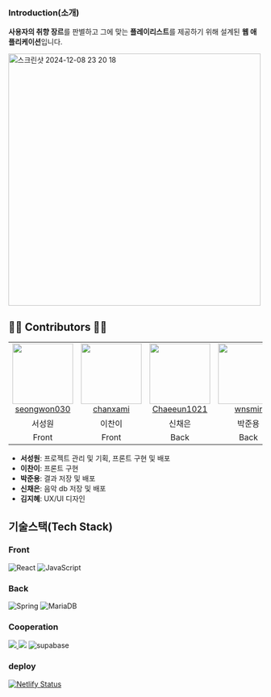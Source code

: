 ### Introduction(소개)
**사용자의 취향 장르**를 판별하고 그에 맞는 **플레이리스트**를 제공하기 위해 설계된 **웹 애플리케이션**입니다. 
<br/>

<img width="500" alt="스크린샷 2024-12-08 23 20 18" src="https://github.com/user-attachments/assets/05c3d0d1-e052-49ef-b0ee-9c9686baf579">

## 👨‍💻 Contributors 👩‍💻

<table>
  <tr>
    <td align="center">
       <img src="https://avatars.githubusercontent.com/u/105052068?v=4" width="120px;"/>   
        <br />
        <a href="https://github.com/seongwon030" title="Code">seongwon030 </a>
    </td>
    <td align="center">
        <img src="https://avatars.githubusercontent.com/u/158177151?v=4" width="120px;"/> 
        <br />
        <a href="https://github.com/chanxami" title="Code">chanxami </a>
    </td>
    <td align="center">
        <img src="https://avatars.githubusercontent.com/u/92985089?v=4" width="120px;"/> 
        <br />
        <a href="https://github.com/Chaeeun1021" title="Code">Chaeeun1021 </a>
    </td>
    <td align="center">
        <img src="https://avatars.githubusercontent.com/u/163817041?v=4" width="120px;"/> 
        <br />
        <a href="https://github.com/wnsmir" title="Code">wnsmir </a>
    </td> 
  </tr>
  <tr>
    <td align="center">서성원</td>
    <td align="center">이찬이</td>
    <td align="center">신채은</td>
    <td align="center">박준용</td>
  </tr>
    <tr>
    <td align="center">Front</td>
    <td align="center">Front</td>
    <td align="center">Back</td>
    <td align="center">Back</td>
  </tr>
</table>

- **서성원**: 프로젝트 관리 및 기획, 프론트 구현 및 배포
- **이찬이**: 프론트 구현
- **박준용**: 결과 저장 및 배포
- **신채은**: 음악 db 저장 및 배포
- **김지혜**: UX/UI 디자인

## 기술스택(Tech Stack)

### Front
<div>
<img alt="React" src ="https://img.shields.io/badge/React-61DAFB.svg?&style=for-the-badge&logo=React&logoColor=black"/>
<img alt="JavaScript" src ="https://img.shields.io/badge/JavaScriipt-F7DF1E.svg?&style=for-the-badge&logo=JavaScript&logoColor=black"/> 

### Back
<div>
<img alt="Spring" src ="https://img.shields.io/badge/Spring-6DB33F.svg?&style=for-the-badge&logo=Spring&logoColor=black"/>
<img alt="MariaDB" src ="https://img.shields.io/badge/MariaDB-003545.svg?&style=for-the-badge&logo=MariaDB&logoColor=black"/></div>

### Cooperation
<div>
<a href="https://www.notion.so/TEAM-82bbc3c1894246c9afcdb507448f6cd9" target="_blank"><img src="https://img.shields.io/badge/Notion-000000?style=for-the-badge&logo=notion&logoColor=white"/>
<a href="https://www.figma.com/design/MWk0m8IiRdCRySQzntmyIW/%EC%9D%8C%EC%95%85-mbti?node-id=0-1&t=EolFZL5pfBozHZmx-0" target="_blank"><img src="https://img.shields.io/badge/Figma-F24E1E?style=for-the-badge&logo=figma&logoColor=white"/></a>
<img alt="supabase" src ="https://img.shields.io/badge/GitHub-100000?style=for-the-badge&logo=github&logoColor=white"/> 
</div>

### deploy
[![Netlify Status](https://api.netlify.com/api/v1/badges/dbeafebf-2f14-4070-bae6-1b111eece2d2/deploy-status)](https://wapmusictest.netlify.app)
